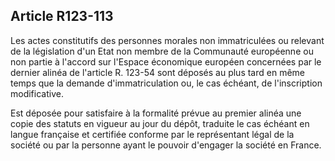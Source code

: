 Article R123-113
----
Les actes constitutifs des personnes morales non immatriculées ou relevant de la
législation d'un Etat non membre de la Communauté européenne ou non partie à
l'accord sur l'Espace économique européen concernées par le dernier alinéa de
l'article R. 123-54 sont déposés au plus tard en même temps que la demande
d'immatriculation ou, le cas échéant, de l'inscription modificative.

Est déposée pour satisfaire à la formalité prévue au premier alinéa une copie
des statuts en vigueur au jour du dépôt, traduite le cas échéant en langue
française et certifiée conforme par le représentant légal de la société ou par
la personne ayant le pouvoir d'engager la société en France.
